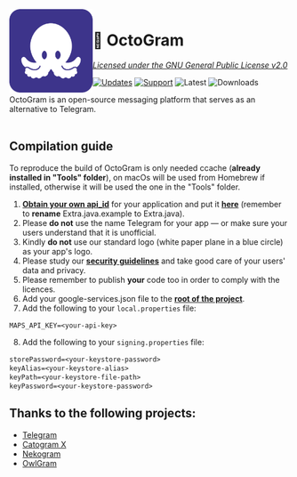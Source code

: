 <img src="https://raw.githubusercontent.com/OctoGramApp/website/main/assets/icons/applogo.png" width="150" align="left"/>

# 🐙 OctoGram
*[Licensed under the GNU General Public License v2.0](https://github.com/OctoGramApp/OctoGram/blob/main/LICENSE)*

[![Updates](https://img.shields.io/badge/Updates-Telegram-blue.svg)](https://t.me/octogramapp)
[![Support](https://img.shields.io/badge/Support-Telegram-blue.svg)](https://t.me/octogramchat)
![Latest](https://img.shields.io/github/v/release/OctoGramApp/OctoGram?display_name=tag&include_prereleases)
![Downloads](https://img.shields.io/github/downloads/OctoGramApp/OctoGram/total)

OctoGram is an open-source messaging platform that serves as an alternative to Telegram.<br></br>

## Compilation guide
To reproduce the build of OctoGram is only needed ccache (**already installed in "Tools" folder**), on macOs
will be used from Homebrew if installed, otherwise it will be used the one in the "Tools" folder.

1. [**Obtain your own api_id**](https://core.telegram.org/api/obtaining_api_id) for your application and put it [**here**](https://github.com/OctoGramApp/OctoGram/blob/main/TMessagesProj/src/main/java/it/octogram/Extra.java.example) (remember to **rename** Extra.java.example to Extra.java).
2. Please **do not** use the name Telegram for your app — or make sure your users understand that it is unofficial.
3. Kindly **do not** use our standard logo (white paper plane in a blue circle) as your app's logo.
4. Please study our [**security guidelines**](https://core.telegram.org/mtproto/security_guidelines) and take good care of your users' data and privacy.
5. Please remember to publish **your** code too in order to comply with the licences.
6. Add your google-services.json file to the [**root of the project**](https://github.com/OctoGramApp/OctoGram/tree/main/TMessagesProj_App).
7. Add the following to your `local.properties` file:
```
MAPS_API_KEY=<your-api-key>
```
8. Add the following to your `signing.properties` file:
```
storePassword=<your-keystore-password>
keyAlias=<your-keystore-alias>
keyPath=<your-keystore-file-path>
keyPassword=<your-keystore-password>
```

## Thanks to the following projects:
- [Telegram](https://github.com/DrKLO/Telegram)
- [Catogram X](https://github.com/CatogramX/CatogramX)
- [Nekogram](https://gitlab.com/Nekogram/Nekogram)
- [OwlGram](https://github.com/OwlGramDev/OwlGram)
